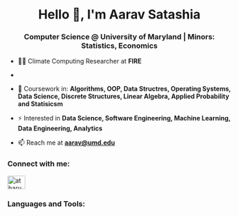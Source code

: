 <h1 align="center">Hello 👋, I'm Aarav Satashia</h1>
<h3 align="center">Computer Science @ University of Maryland | Minors: Statistics, Economics</h3>

- 👨‍💻 Climate Computing Researcher at **FIRE**
- 
- 🌱 Coursework in:  **Algorithms, OOP, Data Structres, Operating Systems, Data Science, Discrete Structures, Linear Algebra, Applied Probability and Statisicsm**

- ⚡ Interested in **Data Science, Software Engineering, Machine Learning, Data Engineering, Analytics**

- 📫 Reach me at **aarav@umd.edu**
  
<h3 align="left">Connect with me:</h3>
<p align="left">
<a href="(https://www.linkedin.com/in/aarav-satashia-a8094529b/)" target="blank"><img align="center" src="https://raw.githubusercontent.com/rahuldkjain/github-profile-readme-generator/master/src/images/icons/Social/linked-in-alt.svg" alt="atharvawasthi" height="30" width="40" /></a>
</p>


<h3 align="left">Languages and Tools:</h3>
